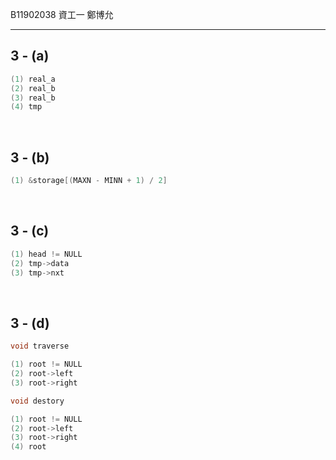 B11902038 資工一 鄭博允

---

## 3 - (a)
``` c
(1) real_a
(2) real_b
(3) real_b
(4) tmp
```
<br>

## 3 - (b)
```c
(1) &storage[(MAXN - MINN + 1) / 2]
```
<br>

## 3 - (c)
``` c
(1) head != NULL
(2) tmp->data
(3) tmp->nxt
```
<br>

## 3 - (d)
``` c
void traverse

(1) root != NULL
(2) root->left
(3) root->right
```

``` c
void destory

(1) root != NULL
(2) root->left
(3) root->right
(4) root
```


